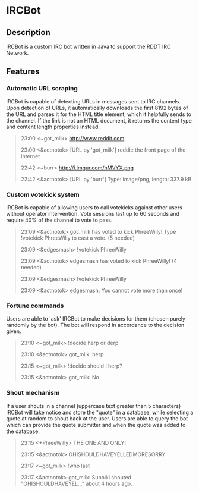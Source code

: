 IRCBot
======

Description
-----------

IRCBot is a custom IRC bot written in Java to support the RDDT IRC Network.

Features
--------

### Automatic URL scraping

IRCBot is capable of detecting URLs in messages sent to IRC channels. Upon detection of URLs, it automatically downloads the first 8192 bytes of the URL and parses it for the HTML title element, which it helpfully sends to the channel. If the link is not an HTML document, it returns the content type and content length properties instead.

> 23:00 <~got_milk> http://www.reddit.com
>
> 23:00 <&actnotok> [URL by 'got_milk'] reddit: the front page of the internet
>
> 22:42 <+burr> http://i.imgur.com/nMVYX.png
>
> 22:42 <&actnotok> [URL by 'burr'] Type: image/png, length: 337.9 kB

### Custom votekick system

IRCBot is capable of allowing users to call votekicks against other users without operator intervention. Vote sessions last up to 60 seconds and require 40% of the channel to vote to pass.

> 23:09 <&actnotok> got_milk has voted to kick PhreeWilly! Type !votekick PhreeWilly to cast a vote. (5 needed)
>
> 23:09 <&edgesmash> !votekick PhreeWilly
>
> 23:09 <&actnotok> edgesmash has voted to kick PhreeWilly! (4 needed)
>
> 23:09 <&edgesmash> !votekick PhreeWilly 
>
> 23:09 <&actnotok> edgesmash: You cannot vote more than once!

### Fortune commands

Users are able to 'ask' IRCBot to make decisions for them (chosen purely randomly by the bot). The bot will respond in accordance to the decision given.

> 23:10 <~got_milk> !decide herp or derp
>
> 23:10 <&actnotok> got_milk: herp
>
> 23:15 <~got_milk> !decide should I herp?
>
> 23:15 <&actnotok> got_milk: No

### Shout mechanism

If a user shouts in a channel (uppercase text greater than 5 characters) IRCBot will take notice and store the "quote" in a database, while selecting a quote at random to shout back at the user. Users are able to query the bot which can provide the quote submitter and when the quote was added to the database.

> 23:15 <+PhreeWilly> THE ONE AND ONLY!
>
> 23:15 <&actnotok> OHISHOULDHAVEYELLEDMORESORRY
>
> 23:17 <~got_milk> !who last
>
> 23:17 <&actnotok> got_milk: Sunoiki shouted "OHISHOULDHAVEYEL..." about 4 hours ago.